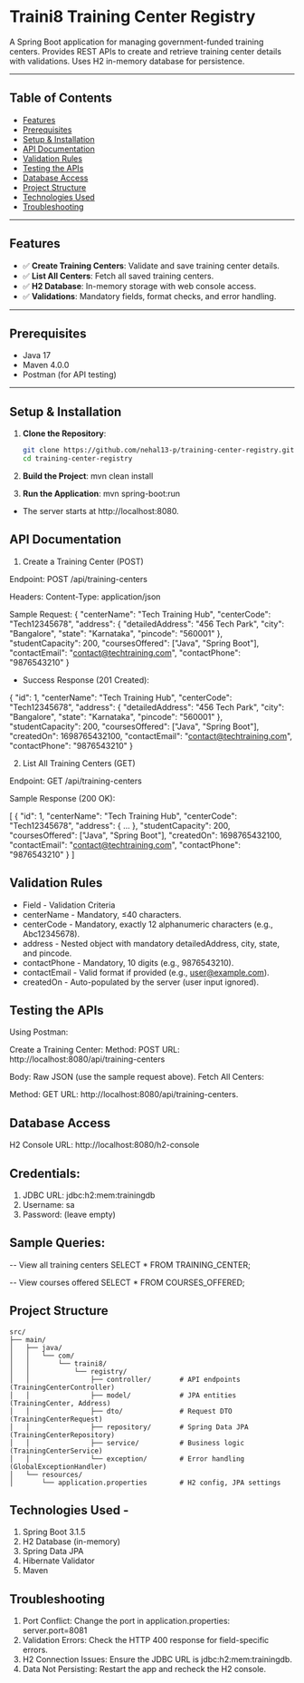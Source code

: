 # Traini8 Training Center Registry

A Spring Boot application for managing government-funded training centers. Provides REST APIs to create and retrieve training center details with validations. Uses H2 in-memory database for persistence.

---

## Table of Contents
- [Features](#features)
- [Prerequisites](#prerequisites)
- [Setup & Installation](#setup--installation)
- [API Documentation](#api-documentation)
- [Validation Rules](#validation-rules)
- [Testing the APIs](#testing-the-apis)
- [Database Access](#database-access)
- [Project Structure](#project-structure)
- [Technologies Used](#technologies-used)
- [Troubleshooting](#troubleshooting)

---

## Features
- ✅ **Create Training Centers**: Validate and save training center details.
- ✅ **List All Centers**: Fetch all saved training centers.
- ✅ **H2 Database**: In-memory storage with web console access.
- ✅ **Validations**: Mandatory fields, format checks, and error handling.

---

## Prerequisites
- Java 17
- Maven 4.0.0
- Postman (for API testing)

---

## Setup & Installation

1. **Clone the Repository**:
   ```bash
   git clone https://github.com/nehal13-p/training-center-registry.git
   cd training-center-registry

2. **Build the Project**:
mvn clean install

3. **Run the Application**:
mvn spring-boot:run
- The server starts at http://localhost:8080.

## API Documentation
1. Create a Training Center (POST)

Endpoint: POST /api/training-centers

Headers:
Content-Type: application/json

Sample Request:
{
  "centerName": "Tech Training Hub",
  "centerCode": "Tech12345678",
  "address": {
    "detailedAddress": "456 Tech Park",
    "city": "Bangalore",
    "state": "Karnataka",
    "pincode": "560001"
  },
  "studentCapacity": 200,
  "coursesOffered": ["Java", "Spring Boot"],
  "contactEmail": "contact@techtraining.com",
  "contactPhone": "9876543210"
}
- Success Response (201 Created):


{
  "id": 1,
  "centerName": "Tech Training Hub",
  "centerCode": "Tech12345678",
  "address": {
    "detailedAddress": "456 Tech Park",
    "city": "Bangalore",
    "state": "Karnataka",
    "pincode": "560001"
  },
  "studentCapacity": 200,
  "coursesOffered": ["Java", "Spring Boot"],
  "createdOn": 1698765432100,
  "contactEmail": "contact@techtraining.com",
  "contactPhone": "9876543210"
}


2. List All Training Centers (GET)

Endpoint: GET /api/training-centers

Sample Response (200 OK):

[
  {
    "id": 1,
    "centerName": "Tech Training Hub",
    "centerCode": "Tech12345678",
    "address": { ... },
    "studentCapacity": 200,
    "coursesOffered": ["Java", "Spring Boot"],
    "createdOn": 1698765432100,
    "contactEmail": "contact@techtraining.com",
    "contactPhone": "9876543210"
  }
]

## Validation Rules
- Field - Validation Criteria
- centerName - Mandatory, ≤40 characters.
- centerCode - Mandatory, exactly 12 alphanumeric characters (e.g., Abc12345678).
- address - Nested object with mandatory detailedAddress, city, state, and pincode.
- contactPhone - Mandatory, 10 digits (e.g., 9876543210).
- contactEmail - Valid format if provided (e.g., user@example.com).
- createdOn - Auto-populated by the server (user input ignored).

## Testing the APIs

Using Postman:

Create a Training Center:
Method: POST
URL: http://localhost:8080/api/training-centers

Body: Raw JSON (use the sample request above).
Fetch All Centers:

Method: GET
URL: http://localhost:8080/api/training-centers.

## Database Access
H2 Console URL: http://localhost:8080/h2-console

## Credentials:
1. JDBC URL: jdbc:h2:mem:trainingdb
2. Username: sa
3. Password: (leave empty)

## Sample Queries:

-- View all training centers
SELECT * FROM TRAINING_CENTER;

-- View courses offered
SELECT * FROM COURSES_OFFERED;


## Project Structure
```
src/
├── main/
│   ├── java/
│   │   └── com/
│   │       └── traini8/
│   │           └── registry/
│   │               ├── controller/       # API endpoints (TrainingCenterController)
│   │               ├── model/            # JPA entities (TrainingCenter, Address)
│   │               ├── dto/              # Request DTO (TrainingCenterRequest)
│   │               ├── repository/       # Spring Data JPA (TrainingCenterRepository)
│   │               ├── service/          # Business logic (TrainingCenterService)
│   │               └── exception/        # Error handling (GlobalExceptionHandler)
│   └── resources/
│       └── application.properties        # H2 config, JPA settings
```

## Technologies Used -

1. Spring Boot 3.1.5
2. H2 Database (in-memory)
3. Spring Data JPA
4. Hibernate Validator
5. Maven

## Troubleshooting
1. Port Conflict: Change the port in application.properties:
server.port=8081
2. Validation Errors: Check the HTTP 400 response for field-specific errors.
3. H2 Connection Issues: Ensure the JDBC URL is jdbc:h2:mem:trainingdb.
4. Data Not Persisting: Restart the app and recheck the H2 console.